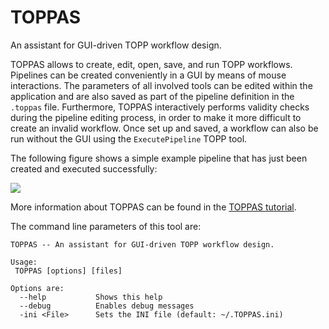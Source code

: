 TOPPAS
======

An assistant for GUI-driven TOPP workflow design.

TOPPAS allows to create, edit, open, save, and run TOPP workflows. Pipelines can be created conveniently in a GUI by
means of mouse interactions. The parameters of all involved tools can be edited within the application and are also
saved as part of the pipeline definition in the `.toppas` file. Furthermore, TOPPAS interactively performs validity
checks during the pipeline editing process, in order to make it more difficult to create an invalid workflow. Once set
up and saved, a workflow can also be run without the GUI using the `ExecutePipeline` TOPP tool.

The following figure shows a simple example pipeline that has just been created and executed successfully:

![](../../images/topp/TOPPAS_simple_example.png)

More information about TOPPAS can be found in the [TOPPAS tutorial](../../tutorials/TOPP/TOPPAS-tutorial.md).

The command line parameters of this tool are:

```
TOPPAS -- An assistant for GUI-driven TOPP workflow design.

Usage:
 TOPPAS [options] [files]

Options are:
  --help           Shows this help
  --debug          Enables debug messages
  -ini <File>      Sets the INI file (default: ~/.TOPPAS.ini)
```

